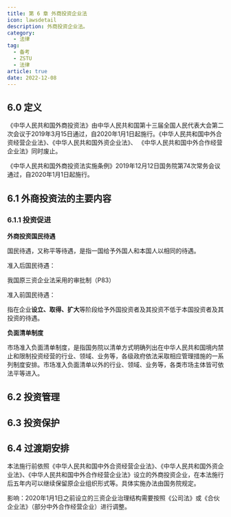 ```yaml
---
title: 第 6 章 外商投资企业法
icon: lawsdetail
description: 外商投资企业法。
category:
  - 法律
tag:
  - 备考
  - ZSTU
  - 法律
article: true
date: 2022-12-08
---
```


## 6.0 定义

《中华人民共和国外商投资法》由中华人民共和国第十三届全国人民代表大会第二次会议于2019年3月15日通过，自2020年1月1日起施行。《中华人民共和国中外合资经营企业法》、《中华人民共和国外资企业法》、
《中华人民共和国中外合作经营企业法》同时废止。

《中华人民共和国外商投资法实施条例》2019年12月12日国务院第74次常务会议通过，自2020年1月1日起施行。

## 6.1 外商投资法的主要内容

### 6.1.1 投资促进

**外商投资国民待遇**

国民待遇，又称平等待遇，是指一国给予外国人和本国人以相同的待遇。

准入后国民待遇：

我国原三资企业法采用的审批制（P83）

准入前国民待遇：

指在企业**设立、取得、扩大**等阶段给予外国投资者及其投资不低于本国投资者及其投资的待遇。

**负面清单制度**

市场准入负面清单制度，是指国务院以清单方式明确列出在中华人民共和国境内禁止和限制投资经营的行业、领域、业务等，各级政府依法采取相应管理措施的一系列制度安排。市场准入负面清单以外的行业、领域、业务等，各类市场主体皆可依法平等进入。

## 6.2 投资管理
## 6.3 投资保护
## 6.4 过渡期安排

本法施行前依照《中华人民共和国中外合资经营企业法》、《中华人民共和国外资企业法》、《中华人民共和国中外合作经营企业法》设立的外商投资企业，在本法施行后五年内可以继续保留原企业组织形式等。具体实施办法由国务院规定。

影响：2020年1月1日之前设立的三资企业治理结构需要按照《公司法》或《合伙企业法》（部分中外合作经营企业）进行调整。